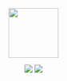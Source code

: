 <div id="header" align="center">
  <img src="https://media.giphy.com/media/M9gbBd9nbDrOTu1Mqx/giphy.gif" width="100"/>
</div>
<p align="center">
  <a href="https://git.io/streak-stats"><img src="https://github-readme-streak-stats.herokuapp.com?user=JGreyScales&theme=dark"/></a>
  <a href="https://git.io/streak-stats"><img src="https://github-readme-stats.vercel.app/api?username=JGreyScales&theme=dark"/></a>
</p>
